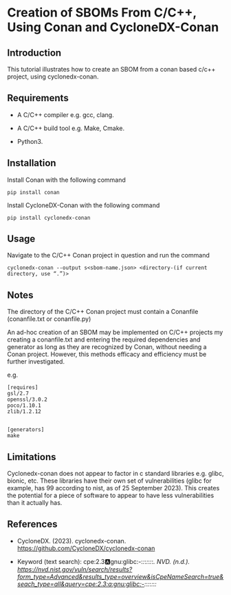 # Creation of SBOMs From C/C++, Using Conan and CycloneDX-Conan


## Introduction

This tutorial illustrates how to create an SBOM from a conan based c/c++ project, using cyclonedx-conan. 

## Requirements


* A C/C++ compiler e.g. gcc, clang.

* A C/C++ build tool e.g. Make, Cmake.

* Python3.

## Installation


Install Conan with the following command


```pip install conan```


Install CycloneDX-Conan with the following command


```pip install cyclonedx-conan```


## Usage


Navigate to the C/C++ Conan project in question and run the command


```cyclonedx-conan --output s<sbom-name.json> <directory-(if current directory, use “.”)>```


## Notes

The directory of the C/C++ Conan project must contain a Conanfile (conanfile.txt or conanfile.py)

An ad-hoc creation of an SBOM may be implemented on C/C++ projects my creating a conanfile.txt and entering the required dependencies and generator as long as they are recognized by Conan, without needing a Conan project. However, this methods efficacy and efficiency must be further investigated.

e.g.

```
[requires]
gsl/2.7
openssl/3.0.2
poco/1.10.1
zlib/1.2.12


[generators]
make
```




## Limitations


Cyclonedx-conan does not appear to factor in c standard libraries e.g. glibc, bionic, etc. These libraries have their own set of vulnerabilities (glibc for example, has 99 according to nist, as of 25 September 2023). This creates the potential for a piece of software to appear to have less vulnerabilities than it actually has.


## References


* CycloneDX. (2023). cyclonedx-conan. https://github.com/CycloneDX/cyclonedx-conan

* Keyword (text search): cpe:2.3:a:gnu:glibc:-:*:*:*:*:*:*:*. NVD. (n.d.). https://nvd.nist.gov/vuln/search/results?form_type=Advanced&results_type=overview&isCpeNameSearch=true&seach_type=all&query=cpe:2.3:a:gnu:glibc:-:*:*:*:*:*:*:* 